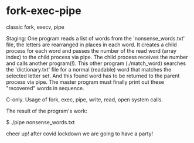 # fork-exec-pipe
classic fork, execv, pipe

Staging:
One program reads a list of words from the 'nonsense_words.txt' file, the letters are rearranged in places in each word. It creates a child process for each word and passes the number of the read word (array index) to the child process via pipe. The child process receives the number and calls another program(!). This other program (./match_word) searches the 'dictionary.txt' file for a normal (readable) word that matches the selected letter set. And this found word has to be returned to the parent process via pipe. The master program must finally print out these "recovered" words in sequence.

C-only. Usage of fork, exec, pipe, write, read, open system calls.

The result of the program's work:

$ ./pipe nonsense_words.txt 

cheer up! after covid lockdown we are going to have a party! 
